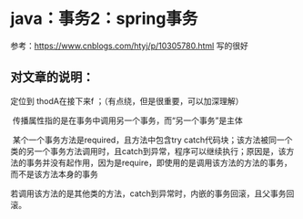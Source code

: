 # java：事务2：spring事务

参考：https://www.cnblogs.com/htyj/p/10305780.html	写的很好



## 对文章的说明：

定位到  thodA在接下来f  ；（有点绕，但是很重要，可以加深理解）

​	传播属性指的是在事务中调用另一个事务，而“另一个事务”是主体

​	某个一个事务方法是required，且方法中包含try catch代码块；该方法被同一个类的另一个事务方法调用时，且catch到异常，程序可以继续执行；原因是，该方法的事务并没有起作用，因为是require，即使用的是调用该方法的方法的事务，而不是该方法本身的事务

​	若调用该方法的是其他类的方法，catch到异常时，内嵌的事务回滚，且父事务回滚。

